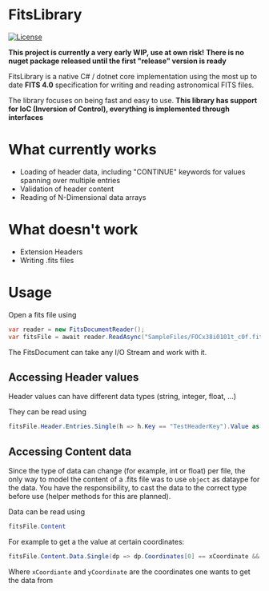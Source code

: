 # FitsLibrary
[![License](https://img.shields.io/badge/license-MPL2.0%20-green)](https://choosealicense.com/licenses/mpl-2.0/)

**This project is currently a very early WIP, use at own risk!**
**There is no nuget package released until the first "release" version is ready**

FitsLibrary is a native C# / dotnet core implementation using the most up to date **FITS 4.0** specification for writing and reading astronomical FITS files.

The library focuses on being fast and easy to use.
**This library has support for IoC (Inversion of Control), everything is implemented through interfaces** 

# What currently works
 - Loading of header data, including "CONTINUE" keywords for values spanning over multiple entries
 - Validation of header content
 - Reading of N-Dimensional data arrays

# What doesn't work
 - Extension Headers
 - Writing .fits files

# Usage
Open a fits file using
```csharp
var reader = new FitsDocumentReader();
var fitsFile = await reader.ReadAsync("SampleFiles/FOCx38i0101t_c0f.fits");
```

The FitsDocument can take any I/O Stream and work with it.

## Accessing Header values
Header values can have different data types (string, integer, float, ...)

They can be read using
```csharp
fitsFile.Header.Entries.Single(h => h.Key == "TestHeaderKey").Value as string
```

## Accessing Content data
Since the type of data can change (for example, int or float) per file, the only way to model the content of a .fits
file was to use `object` as dataype for the data. You have the responsibility, to cast the data to the correct type
before use (helper methods for this are planned).

Data can be read using 
```csharp
fitsFile.Content
```
For example to get a the value at certain coordinates:
```csharp
fitsFile.Content.Data.Single(dp => dp.Coordinates[0] == xCoordinate && dp.Coordinates[1] == yCoordiante).Value as float;
```
Where `xCoordiante` and `yCoordinate` are the coordinates one wants to get the data from
